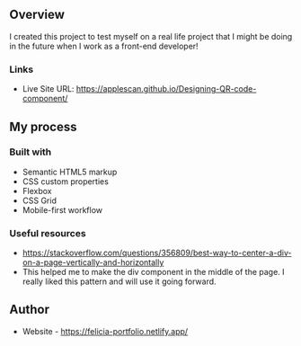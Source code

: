 ## Overview
I created this project to test myself on a real life project that I might be doing in the future when I work as a front-end developer!

### Links

- Live Site URL: https://applescan.github.io/Designing-QR-code-component/

## My process

### Built with

- Semantic HTML5 markup
- CSS custom properties
- Flexbox
- CSS Grid
- Mobile-first workflow

### Useful resources

- https://stackoverflow.com/questions/356809/best-way-to-center-a-div-on-a-page-vertically-and-horizontally 
- This helped me to make the div component in the middle of the page. I really liked this pattern and will use it going forward.

## Author

- Website - https://felicia-portfolio.netlify.app/


